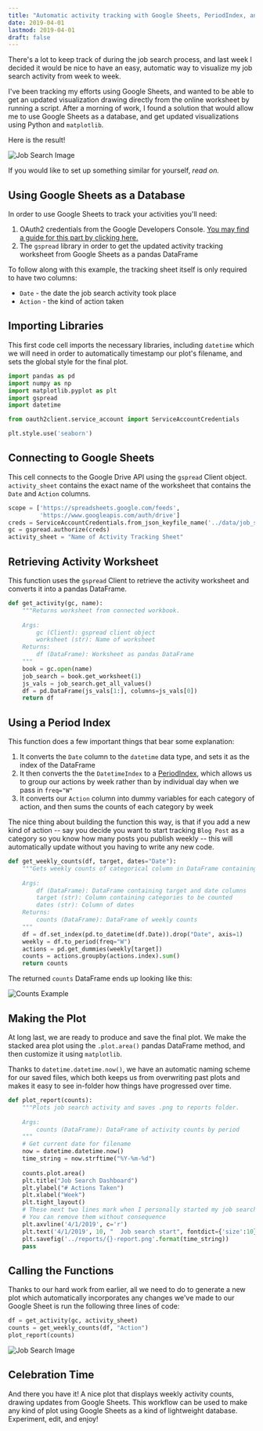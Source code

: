 ```yaml
---
title: "Automatic activity tracking with Google Sheets, PeriodIndex, and matplotlib"
date: 2019-04-01
lastmod: 2019-04-01
draft: false
---
```


There's a lot to keep track of during the job search process, and last week I decided it would be nice to have an easy, automatic way to visualize my job search activity from week to week.

I've been tracking my efforts using Google Sheets, and wanted to be able to get an updated visualization drawing directly from the online worksheet by running a script. After a morning of work, I found a solution that would allow me to use Google Sheets as a database, and get updated visualizations using Python and `matplotlib`.

Here is the result!

![Job Search Image](/img/2019-04-26-report.png)

If you would like to set up something similar for yourself, _read on._

## Using Google Sheets as a Database

In order to use Google Sheets to track your activities you'll need:

1. OAuth2 credentials from the Google Developers Console. [You may find a guide for this part by clicking here.]()
2. The `gspread` library in order to get the updated activity tracking worksheet from Google Sheets as a pandas DataFrame

To follow along with this example, the tracking sheet itself is only required to have two columns:

* `Date` - the date the job search activity took place
* `Action` - the kind of action taken

## Importing Libraries

This first code cell imports the necessary libraries, including `datetime` which we will need in order to automatically timestamp our plot's filename, and sets the global style for the final plot.

```python
import pandas as pd
import numpy as np
import matplotlib.pyplot as plt
import gspread
import datetime

from oauth2client.service_account import ServiceAccountCredentials

plt.style.use('seaborn')
```

## Connecting to Google Sheets

This cell connects to the Google Drive API using the `gspread` Client object. `activity_sheet` contains the exact name of the worksheet that contains the `Date` and `Action` columns.

```python
scope = ['https://spreadsheets.google.com/feeds',
         'https://www.googleapis.com/auth/drive']
creds = ServiceAccountCredentials.from_json_keyfile_name('../data/job_search_creds.json', scope)
gc = gspread.authorize(creds)
activity_sheet = "Name of Activity Tracking Sheet"
```

## Retrieving Activity Worksheet

This function uses the `gspread` Client to retrieve the activity worksheet and converts it into a pandas DataFrame.

```python
def get_activity(gc, name):
    """Returns worksheet from connected workbook.
    
    Args:
        gc (Client): gspread client object
        worksheet (str): Name of worksheet
    Returns:
        df (DataFrame): Worksheet as pandas DataFrame
    """
    book = gc.open(name)
    job_search = book.get_worksheet(1)
    js_vals = job_search.get_all_values()
    df = pd.DataFrame(js_vals[1:], columns=js_vals[0])
    return df
```

## Using a Period Index

This function does a few important things that bear some explanation:

1. It converts the `Date` column to the `datetime` data type, and sets it as the index of the DataFrame
2. It then converts the the `DatetimeIndex` to a [PeriodIndex](https://pandas.pydata.org/pandas-docs/version/0.23.4/generated/pandas.PeriodIndex.html), which allows us to group our actions by week rather than by individual day when we pass in `freq="W"`
3. It converts our `Action` column into dummy variables for each category of action, and then sums the counts of each category by week

The nice thing about building the function this way, is that if you add a new kind of action -- say you decide you want to start tracking `Blog Post` as a category so you know how many posts you publish weekly -- this will automatically update without you having to write any new code.

```python
def get_weekly_counts(df, target, dates="Date"):
    """Gets weekly counts of categorical column in DataFrame containing a column of dates.
    
    Args:
        df (DataFrame): DataFrame containing target and date columns
        target (str): Column containing categories to be counted
        dates (str): Column of dates
    Returns:
        counts (DataFrame): DataFrame of weekly counts
    """
    df = df.set_index(pd.to_datetime(df.Date)).drop("Date", axis=1)
    weekly = df.to_period(freq="W")
    actions = pd.get_dummies(weekly[target])
    counts = actions.groupby(actions.index).sum()
    return counts
```

The returned `counts` DataFrame ends up looking like this:

![Counts Example](/img/counts-example.PNG)

## Making the Plot

At long last, we are ready to produce and save the final plot. We make the stacked area plot using the `.plot.area()` pandas DataFrame method, and then customize it using `matplotlib`.

Thanks to `datetime.datetime.now()`, we have an automatic naming scheme for our saved files, which both keeps us from overwriting past plots and makes it easy to see in-folder how things have progressed over time.

```python
def plot_report(counts):
    """Plots job search activity and saves .png to reports folder.
    
    Args:
        counts (DataFrame): DataFrame of activity counts by period
    """
    # Get current date for filename
    now = datetime.datetime.now()
    time_string = now.strftime("%Y-%m-%d")
    
    counts.plot.area()
    plt.title("Job Search Dashboard")
    plt.ylabel("# Actions Taken")
    plt.xlabel("Week")
    plt.tight_layout()
    # These next two lines mark when I personally started my job search
    # You can remove them without consequence
    plt.axvline('4/1/2019', c='r')
    plt.text('4/1/2019', 10, "  Job search start", fontdict={'size':10})
    plt.savefig('../reports/{}-report.png'.format(time_string))
    pass
```

## Calling the Functions

Thanks to our hard work from earlier, all we need to do to generate a new plot which automatically incorporates any changes we've made to our Google Sheet is run the following three lines of code:

```python
df = get_activity(gc, activity_sheet)
counts = get_weekly_counts(df, "Action")
plot_report(counts)
```
![Job Search Image](/img/2019-04-26-report.png)

## Celebration Time

And there you have it! A nice plot that displays weekly activity counts, drawing updates from Google Sheets. This workflow can be used to make any kind of plot using Google Sheets as a kind of lightweight database. Experiment, edit, and enjoy!
